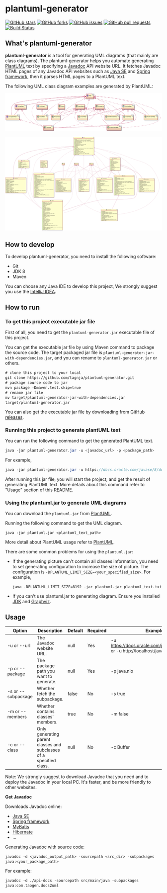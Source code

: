 # plantuml-generator
[![GitHub stars](https://img.shields.io/github/stars/tagnja/plantuml-generator)](https://github.com/tagnja/plantuml-generator/stargazers)
[![GitHub forks](https://img.shields.io/github/forks/tagnja/plantuml-generator)](https://github.com/tagnja/plantuml-generator/network/members)
[![GitHub issues](https://img.shields.io/github/issues/tagnja/plantuml-generator)](https://github.com/tagnja/plantuml-generator/issues)
[![GitHub pull requests](https://img.shields.io/github/issues-pr/tagnja/plantuml-generator)](https://github.com/tagnja/plantuml-generator/pulls)
[![Build Status](https://travis-ci.com/tagnja/plantuml-generator.svg?branch=master)](https://travis-ci.com/tagnja/plantuml-generator)

## What's plantuml-generator

**plantuml-generator** is a tool for generating UML diagrams (that mainly are class diagrams). The plantuml-generator helps you automate generating [PlantUML](https://plantuml.com/) text by specifying a [Javadoc](https://en.wikipedia.org/wiki/Javadoc#:~:text=Javadoc%20(originally%20cased%20JavaDoc)%20is,format%20from%20Java%20source%20code.) API website URL. It fetches Javadoc HTML pages of any Javadoc API websites such as [Java SE](https://docs.oracle.com/javase/8/docs/api/) and [Spring framework](https://docs.spring.io/spring-framework/docs/current/javadoc-api/), then it parses HTML pages to a PlantUML text.

The following UML class diagram examples are generated by PlantUML:

![](docs/images/classDiagram-java-util-Map-(without-members).png)

![](docs/images/classDiagram-java-util-Map.png)

## How to develop

To develop plantuml-generator, you need to install the following software:

- Git
- JDK 8
- Maven

You can choose any Java IDE to develop this project, We strongly suggest you use the [IntelliJ IDEA](https://www.jetbrains.com/idea/).

## How to run

### To get this project executable jar file

First of all, you need to get the `plantuml-generator.jar` executable file of this project. 

You can get the executable jar file by using Maven command to package the source code. The target packaged jar file is `plantuml-generator-jar-with-dependencies.jar`, and you can rename to `plantuml-generator.jar` or others.

```shell
# clone this project to your local
git clone https://github.com/tagnja/plantuml-generator.git
# package source code to jar
mvn package -Dmaven.test.skip=true
# rename jar file
mv target/plantuml-generator-jar-with-dependencies.jar target/plantuml-generator.jar
```

You can also get the executable jar file by downloading from [GitHub releases](https://github.com/tagnja/plantuml-generator/releases).

### Running this project to generate plantUML text

You can run the following command to get the generated PlantUML text. 

```java
java -jar plantuml-generator.jar -u <javadoc_url> -p <package_path> 
```

For example, 

```java
java -jar plantuml-generator.jar -u https://docs.oracle.com/javase/8/docs/api/ -p java.nio
```

After running this jar file, you will start the project, and get the result of generating PlantUML text. More details about this command refer to "Usage" section of this README.

### Using the plantuml.jar to generate UML diagrams

You can download the `plantuml.jar` from [PlantUML](https://plantuml.com/download).

Running the following command to get the UML diagram.

```shell
java -jar plantuml.jar <plantuml_text_path>
```

More detail about PlantUML usage refer to [PlantUML](https://plantuml.com/download).

There are some common problems for using the `plantuml.jar`:

- If the generating picture can't contain all classes information, you need to set generating configuration to increase the size of picture. The configuration is `-DPLANTUML_LIMIT_SIZE=<your_specified_size>`. For example, 

  ```
  java -DPLANTUML_LIMIT_SIZE=8192 -jar plantuml.jar plantuml_text.txt
  ```

- If you can't use plantuml.jar to generating diagram. Ensure you installed [JDK](https://www.java.com/en/download/) and [Graphviz](https://plantuml.com/graphviz-dot).

  

## Usage

| Option             | Description                                                  | Default | Required | Examples                                                     |
| ------------------ | ------------------------------------------------------------ | ------- | -------- | ------------------------------------------------------------ |
| -u or --url        | The Javadoc website URL.                                     | null    | Yes      | -u https://docs.oracle.com/javase/8/docs/api/, or -u http://localhost/java-docs |
| -p or --package    | The package path you want to generate.                       | null    | Yes      | -p java.nio                                                  |
| -s or --subpackage | Whether fetch the subpackage.                                | false   | No       | -s true                                                      |
| -m or --members    | Whether contains classes' members.                           | true    | No       | -m false                                                     |
| -c or --class      | Only generating parent classes and subclasses of a specified class. | null    | No       | -c Buffer                                                    |

Note: We strongly suggest to download Javadoc that you need and to deploy the Javadoc in your local PC. It's faster, and be more friendly to other websites. 

**Get Javadoc**

Downloads Javadoc online:

- [Java SE](https://www.oracle.com/java/technologies/javase-downloads.html)
- [Spring framework](https://repo.spring.io/libs-release/org/springframework/spring/)
- [MyBatis](https://javadoc.io/doc/org.mybatis/mybatis/latest/index.html)
- [Hibernate](https://hibernate.org/orm/releases/)
- ...

Generating Javadoc with source code:

```shell
javadoc -d <javadoc_output_path> -sourcepath <src_dir> -subpackages java:<your_package_path>
```

For example:

```shell
javadoc -d ./api-docs -sourcepath src/main/java -subpackages java:com.taogen.docs2uml
```

